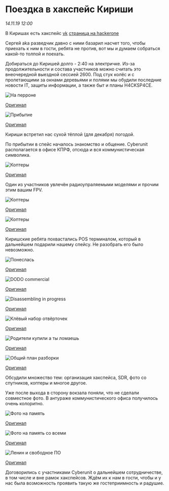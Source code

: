 # Поездка в хакспейс Кириши

_14.11.19 12:00_

В Киришах есть хакспейс [vk](https://vk.com/cyberunit) [страница на hackerone](https://hackerone.com/cyberunit)

Сергей aka разведчик давно с ними базарил насчет того, чтобы приехать к ним в гости, ребята не против, вот мы и думаем собраться какой-то толпой и поехать.

Добираться до Киришей долго - 2:40 на электричке. Из-за продолжительности и состава участников можно считать это внеочередной выездной сессией 2600. Под стук колёс и с пролетающими за окнами деревьями и полями мы обудили последние новости IT, защиты информации, а также быт и планы H4CKSP4CE.

![На перроне](/static/img/kirishi/10_thumb.jpg)

[Оригинал](/static/img/kirishi/10.jpg)

![Прибытие](/static/img/kirishi/00_thumb.jpg)

[Оригинал](/static/img/kirishi/00.jpg)

Кириши встретил нас сухой тёплой (для декабря) погодой.

По прибытии в спейс началось знакомство и общение. Cyberunit располагается в офисе КПРФ, отсюда и вся коммунистическая символика. 

![Коптеры](/static/img/kirishi/13_thumb.jpg)

[Оригинал](/static/img/kirishi/13.jpg)

Один из участников увлечён радиоупраляемыми моделями и прочим этим вашим FPV.

![Коптеры](/static/img/kirishi/11_thumb.jpg)

[Оригинал](/static/img/kirishi/11.jpg)

![Коптеры](/static/img/kirishi/12_thumb.jpg)

[Оригинал](/static/img/kirishi/12.jpg)

Киришские ребята похвастались POS терминалом, который в дальнейшем подарили нашему спейсу.
Не разобрать его было невозможно.

![Понеслась](/static/img/kirishi/20_thumb.jpg)

[Оригинал](/static/img/kirishi/20.jpg)

![DODO commercial](/static/img/kirishi/30_thumb.jpg)

[Оригинал](/static/img/kirishi/30.jpg)

![Disassembling in progress](/static/img/kirishi/40_thumb.jpg)

[Оригинал](/static/img/kirishi/40.jpg)

![Клёвый набор отвёрточек](/static/img/kirishi/60_thumb.jpg)

[Оригинал](/static/img/kirishi/60.jpg)

![Родители купили а ты ломаешь](/static/img/kirishi/70_thumb.jpg)

[Оригинал](/static/img/kirishi/70.jpg)

![Общий план разборки](/static/img/kirishi/90_thumb.jpg)

[Оригинал](/static/img/kirishi/90.jpg)

Обсудили множество тем: организация хакспейса, SDR, фото со спутников, коптеры и многое другое.

Уже после выхода в сторону вокзала поняли, что не сделали совместное фото. В антураже коммунистического офиса получилось очень колоритно.

![Фото на память](/static/img/kirishi/100_thumb.jpg)

[Оригинал](/static/img/kirishi/100.jpg)

![Фото на память со всеми](/static/img/kirishi/110_thumb.jpg)

[Оригинал](/static/img/kirishi/110.jpg)

![Ленин и свободное ПО](/static/img/kirishi/120_thumb.jpg)

[Оригинал](/static/img/kirishi/120.jpg)

Договорились с участниками Cyberunit о дальнейшем сотрудничестве, в том числе и вне рамок хакспейсов. Ждём их к нам в гости, чтобы и у нас была возможность проявить такую же гостеприимность и радушие.
